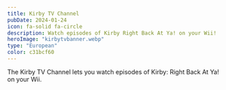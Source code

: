 ```yaml
---
title: Kirby TV Channel
pubDate: 2024-01-24
icon: fa-solid fa-circle
description: Watch episodes of Kirby Right Back At Ya! on your Wii!
heroImage: "kirbytvbanner.webp"
type: "European"
color: c31bcf60
---
```


The Kirby TV Channel lets you watch episodes of Kirby: Right Back At Ya! on your Wii.
